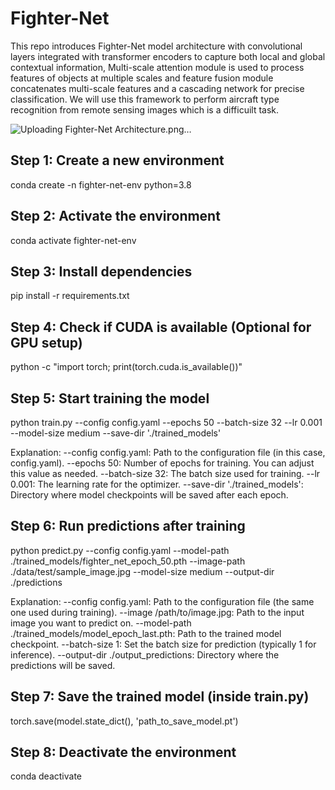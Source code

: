 # Fighter-Net
This repo introduces Fighter-Net model architecture with convolutional layers integrated with transformer encoders to capture both local and global contextual information, Multi-scale attention module is used to process features of objects at multiple scales and feature fusion module concatenates multi-scale features and a cascading network for precise classification. We will use this framework to perform aircraft type recognition from remote sensing images which is a difficuilt task.

![Uploading Fighter-Net Architecture.png…]()


## Step 1: Create a new environment
conda create -n fighter-net-env python=3.8

## Step 2: Activate the environment
conda activate fighter-net-env

## Step 3: Install dependencies
pip install -r requirements.txt

## Step 4: Check if CUDA is available (Optional for GPU setup)
python -c "import torch; print(torch.cuda.is_available())"

## Step 5: Start training the model
python train.py --config config.yaml --epochs 50 --batch-size 32 --lr 0.001 --model-size medium --save-dir './trained_models'


Explanation:
    --config config.yaml: Path to the configuration file (in this case, config.yaml).
    --epochs 50: Number of epochs for training. You can adjust this value as needed.
    --batch-size 32: The batch size used for training.
    --lr 0.001: The learning rate for the optimizer.
    --save-dir './trained_models': Directory where model checkpoints will be saved after each epoch.
    
    
## Step 6: Run predictions after training
python predict.py --config config.yaml --model-path ./trained_models/fighter_net_epoch_50.pth --image-path ./data/test/sample_image.jpg --model-size medium --output-dir ./predictions


Explanation:
    --config config.yaml: Path to the configuration file (the same one used during training).
    --image /path/to/image.jpg: Path to the input image you want to predict on.
    --model-path ./trained_models/model_epoch_last.pth: Path to the trained model checkpoint.
    --batch-size 1: Set the batch size for prediction (typically 1 for inference).
    --output-dir ./output_predictions: Directory where the predictions will be saved.
    
## Step 7: Save the trained model (inside train.py)
torch.save(model.state_dict(), 'path_to_save_model.pt')

## Step 8: Deactivate the environment
conda deactivate



